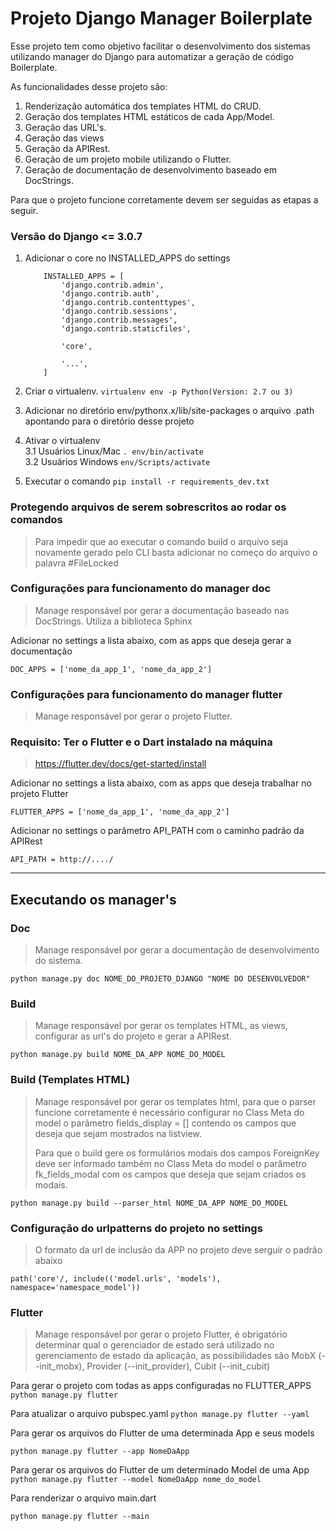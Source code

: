 Projeto Django Manager Boilerplate
==================================

Esse projeto tem como objetivo facilitar o desenvolvimento dos sistemas utilizando manager do Django para automatizar a geração de código Boilerplate.  

As funcionalidades desse projeto são:

1) Renderização automática dos templates HTML do CRUD.  
2) Geração dos templates HTML estáticos de cada App/Model.  
3) Geração das URL's.
4) Geração das views  
5) Geração da APIRest.  
6) Geração de um projeto mobile utilizando o Flutter.  
7) Geração de documentação de desenvolvimento baseado em DocStrings.  

Para que o projeto funcione corretamente devem ser seguidas as etapas a seguir.

### Versão do Django <= 3.0.7

1. Adicionar o core no INSTALLED_APPS do settings
    ```
        INSTALLED_APPS = [
            'django.contrib.admin',
            'django.contrib.auth',
            'django.contrib.contenttypes',
            'django.contrib.sessions',
            'django.contrib.messages',
            'django.contrib.staticfiles',  
        
            'core',  
        
            '...',
        ]
    ```

2. Criar o virtualenv. `virtualenv env -p Python(Version: 2.7 ou 3)`  
3. Adicionar no diretório env/pythonx.x/lib/site-packages o arquivo .path apontando para o diretório desse projeto  
4. Ativar o virtualenv  
    3.1 Usuários Linux/Mac `. env/bin/activate`  
    3.2 Usuários Windows `env/Scripts/activate`  
5. Executar o comando `pip install -r requirements_dev.txt`
 
### Protegendo arquivos de serem sobrescritos ao rodar os comandos
> Para impedir que ao executar o comando build o arquivo seja novamente
> gerado pelo CLI basta adicionar no começo do arquivo o palavra #FileLocked

### Configurações para funcionamento do manager doc  
> Manage responsável por gerar a documentação baseado nas DocStrings. Utiliza a biblioteca Sphinx

Adicionar no settings a lista abaixo, com as apps que deseja gerar a documentação  

```DOC_APPS = ['nome_da_app_1', 'nome_da_app_2']```

### Configurações para funcionamento do manager flutter  
> Manage responsável por gerar o projeto Flutter.

### Requisito: Ter o Flutter e o Dart instalado na máquina
> https://flutter.dev/docs/get-started/install

Adicionar no settings a lista abaixo, com as apps que deseja trabalhar no projeto Flutter

```FLUTTER_APPS = ['nome_da_app_1', 'nome_da_app_2']```

Adicionar no settings o parâmetro API_PATH com o caminho padrão da APIRest

```API_PATH = http://..../```
__________

## Executando os manager's  

### Doc  
> Manage responsável por gerar a documentação de desenvolvimento do sistema.

```python manage.py doc NOME_DO_PROJETO_DJANGO "NOME DO DESENVOLVEDOR"```

### Build
> Manage responsável por gerar os templates HTML, as views, configurar  as url's do projeto e gerar a APIRest.

```python manage.py build NOME_DA_APP NOME_DO_MODEL```

### Build (Templates HTML)
> Manage responsável por gerar os templates html, para que o parser funcione corretamente
> é necessário configurar no Class Meta do model o parâmetro fields_display = []
> contendo os campos que deseja que sejam mostrados na listview.
>
> Para que o build gere os formulários modais dos campos ForeignKey deve ser informado também no
> Class Meta do model o parâmetro fk_fields_modal com os campos que deseja que sejam criados os modais.

```python manage.py build --parser_html NOME_DA_APP NOME_DO_MODEL```

### Configuração do urlpatterns do projeto no settings
> O formato da url de inclusão da APP no projeto deve serguir o padrão abaixo

``` path('core'/, include(('model.urls', 'models'), namespace='namespace_model')) ```


### Flutter
> Manage responsável por gerar o projeto Flutter, é obrigatório determinar qual o gerenciador de estado será utilizado no gerenciamento de estado da aplicação, as possibilidades são MobX (--init_mobx), Provider (--init_provider), Cubit (--init_cubit)

Para gerar o projeto com todas as apps configuradas no FLUTTER_APPS
```python manage.py flutter```

Para atualizar o arquivo pubspec.yaml
```python manage.py flutter --yaml```

Para gerar os arquivos do Flutter de uma determinada App e seus models  

```python manage.py flutter --app NomeDaApp```

Para gerar os arquivos do Flutter de um determinado Model de uma App
```python manage.py flutter --model NomeDaApp nome_do_model```

Para renderizar o arquivo main.dart

```python manage.py flutter --main```

